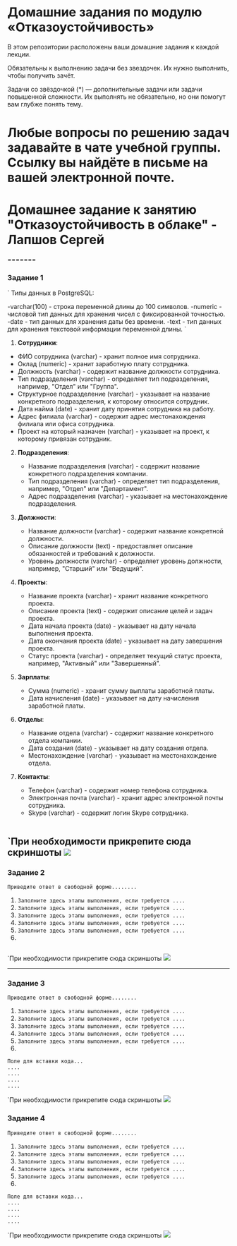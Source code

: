 
# Домашние задания по модулю  «Отказоустойчивость»

В этом репозитории расположены ваши домашние задания к каждой лекции. 

Обязательны к выполнению задачи без звездочек. Их нужно выполнить, чтобы получить зачёт.

Задачи со звёздочкой (*) — дополнительные задачи или задачи повышенной сложности. Их выполнять не обязательно, но они помогут вам глубже понять тему.

Любые вопросы по решению задач задавайте в чате учебной группы. Ссылку вы найдёте в письме на вашей электронной почте.
=======
# Домашнее задание к занятию "Отказоустойчивость в облаке" - Лапшов Сергей
=======
### Задание 1

` Типы данных в PostgreSQL:

-varchar(100) - строка переменной длины до 100 символов.
-numeric - числовой тип данных для хранения чисел с фиксированной точностью.
-date - тип данных для хранения даты без времени.
-text - тип данных для хранения текстовой информации переменной длины. `

 1. **Сотрудники**:
   - ФИО сотрудника (varchar) - хранит полное имя сотрудника.
   - Оклад (numeric) - хранит заработную плату сотрудника.
   - Должность (varchar) - содержит название должности сотрудника.
   - Тип подразделения (varchar) - определяет тип подразделения, например, "Отдел" или "Группа".
   - Структурное подразделение (varchar) - указывает на название конкретного подразделения, к которому относится сотрудник.
   - Дата найма (date) - хранит дату принятия сотрудника на работу.
   - Адрес филиала (varchar) - содержит адрес местонахождения филиала или офиса сотрудника.
   - Проект на который назначен (varchar) - указывает на проект, к которому привязан сотрудник.

2. **Подразделения**:
   - Название подразделения (varchar) - содержит название конкретного подразделения компании.
   - Тип подразделения (varchar) - определяет тип подразделения, например, "Отдел" или "Департамент".
   - Адрес подразделения (varchar) - указывает на местонахождение подразделения.

3. **Должности**:
   - Название должности (varchar) - содержит название конкретной должности.
   - Описание должности (text) - предоставляет описание обязанностей и требований к должности.
   - Уровень должности (varchar) - определяет уровень должности, например, "Старший" или "Ведущий".

4. **Проекты**:
   - Название проекта (varchar) - хранит название конкретного проекта.
   - Описание проекта (text) - содержит описание целей и задач проекта.
   - Дата начала проекта (date) - указывает на дату начала выполнения проекта.
   - Дата окончания проекта (date) - указывает на дату завершения проекта.
   - Статус проекта (varchar) - определяет текущий статус проекта, например, "Активный" или "Завершенный".

5. **Зарплаты**:
   - Сумма (numeric) - хранит сумму выплаты заработной платы.
   - Дата начисления (date) - указывает на дату начисления заработной платы.

6. **Отделы**:
   - Название отдела (varchar) - содержит название конкретного отдела компании.
   - Дата создания (date) - указывает на дату создания отдела.
   - Местонахождение (varchar) - указывает на местонахождение отдела.

7. **Контакты**:
   - Телефон (varchar) - содержит номер телефона сотрудника.
   - Электронная почта (varchar) - хранит адрес электронной почты сотрудника.
   - Skype (varchar) - содержит логин Skype сотрудника.

```

```

`При необходимости прикрепитe сюда скриншоты
![ ]( )
---

### Задание 2

`Приведите ответ в свободной форме........`

1. `Заполните здесь этапы выполнения, если требуется ....`
2. `Заполните здесь этапы выполнения, если требуется ....`
3. `Заполните здесь этапы выполнения, если требуется ....`
4. `Заполните здесь этапы выполнения, если требуется ....`
5. `Заполните здесь этапы выполнения, если требуется ....`
6. 

```

```

`При необходимости прикрепитe сюда скриншоты
![ ]( )


---

### Задание 3

`Приведите ответ в свободной форме........`

1. `Заполните здесь этапы выполнения, если требуется ....`
2. `Заполните здесь этапы выполнения, если требуется ....`
3. `Заполните здесь этапы выполнения, если требуется ....`
4. `Заполните здесь этапы выполнения, если требуется ....`
5. `Заполните здесь этапы выполнения, если требуется ....`
6. 

```
Поле для вставки кода...
....
....
....
....
```

`При необходимости прикрепитe сюда скриншоты
![ ]( )

### Задание 4

`Приведите ответ в свободной форме........`

1. `Заполните здесь этапы выполнения, если требуется ....`
2. `Заполните здесь этапы выполнения, если требуется ....`
3. `Заполните здесь этапы выполнения, если требуется ....`
4. `Заполните здесь этапы выполнения, если требуется ....`
5. `Заполните здесь этапы выполнения, если требуется ....`
6. 

```
Поле для вставки кода...
....
....
....
....
```

`При необходимости прикрепитe сюда скриншоты
![ ](  )
